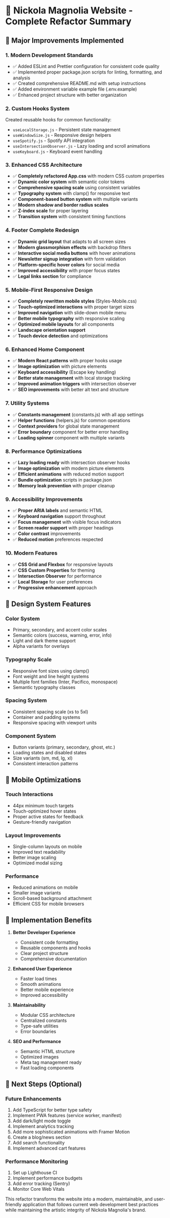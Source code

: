 # 🎵 Nickola Magnolia Website - Complete Refactor Summary

## 🚀 Major Improvements Implemented

### 1. **Modern Development Standards**
- ✅ Added ESLint and Prettier configuration for consistent code quality
- ✅ Implemented proper package.json scripts for linting, formatting, and analysis
- ✅ Created comprehensive README.md with setup instructions
- ✅ Added environment variable example file (.env.example)
- ✅ Enhanced project structure with better organization

### 2. **Custom Hooks System**
Created reusable hooks for common functionality:
- `useLocalStorage.js` - Persistent state management
- `useWindowSize.js` - Responsive design helpers
- `useSpotify.js` - Spotify API integration
- `useIntersectionObserver.js` - Lazy loading and scroll animations
- `useKeyboard.js` - Keyboard event handling

### 3. **Enhanced CSS Architecture**
- ✅ **Completely refactored App.css** with modern CSS custom properties
- ✅ **Dynamic color system** with semantic color tokens
- ✅ **Comprehensive spacing scale** using consistent variables
- ✅ **Typography system** with clamp() for responsive text
- ✅ **Component-based button system** with multiple variants
- ✅ **Modern shadow and border radius scales**
- ✅ **Z-index scale** for proper layering
- ✅ **Transition system** with consistent timing functions

### 4. **Footer Complete Redesign**
- ✅ **Dynamic grid layout** that adapts to all screen sizes
- ✅ **Modern glassmorphism effects** with backdrop filters
- ✅ **Interactive social media buttons** with hover animations
- ✅ **Newsletter signup integration** with form validation
- ✅ **Platform-specific hover colors** for social media
- ✅ **Improved accessibility** with proper focus states
- ✅ **Legal links section** for compliance

### 5. **Mobile-First Responsive Design**
- ✅ **Completely rewritten mobile styles** (Styles-Mobile.css)
- ✅ **Touch-optimized interactions** with proper target sizes
- ✅ **Improved navigation** with slide-down mobile menu
- ✅ **Better mobile typography** with responsive scaling
- ✅ **Optimized mobile layouts** for all components
- ✅ **Landscape orientation support**
- ✅ **Touch device detection** and optimizations

### 6. **Enhanced Home Component**
- ✅ **Modern React patterns** with proper hooks usage
- ✅ **Image optimization** with picture elements
- ✅ **Keyboard accessibility** (Escape key handling)
- ✅ **Better state management** with local storage tracking
- ✅ **Improved animation triggers** with intersection observer
- ✅ **SEO improvements** with better alt text and structure

### 7. **Utility Systems**
- ✅ **Constants management** (constants.js) with all app settings
- ✅ **Helper functions** (helpers.js) for common operations
- ✅ **Context providers** for global state management
- ✅ **Error boundary** component for better error handling
- ✅ **Loading spinner** component with multiple variants

### 8. **Performance Optimizations**
- ✅ **Lazy loading ready** with intersection observer hooks
- ✅ **Image optimization** with modern picture elements
- ✅ **Efficient animations** with reduced motion support
- ✅ **Bundle optimization** scripts in package.json
- ✅ **Memory leak prevention** with proper cleanup

### 9. **Accessibility Improvements**
- ✅ **Proper ARIA labels** and semantic HTML
- ✅ **Keyboard navigation** support throughout
- ✅ **Focus management** with visible focus indicators
- ✅ **Screen reader support** with proper headings
- ✅ **Color contrast** improvements
- ✅ **Reduced motion** preferences respected

### 10. **Modern Features**
- ✅ **CSS Grid and Flexbox** for responsive layouts
- ✅ **CSS Custom Properties** for theming
- ✅ **Intersection Observer** for performance
- ✅ **Local Storage** for user preferences
- ✅ **Progressive enhancement** approach

## 🎨 Design System Features

### Color System
- Primary, secondary, and accent color scales
- Semantic colors (success, warning, error, info)
- Light and dark theme support
- Alpha variants for overlays

### Typography Scale
- Responsive font sizes using clamp()
- Font weight and line height systems
- Multiple font families (Inter, Pacifico, monospace)
- Semantic typography classes

### Spacing System
- Consistent spacing scale (xs to 5xl)
- Container and padding systems
- Responsive spacing with viewport units

### Component System
- Button variants (primary, secondary, ghost, etc.)
- Loading states and disabled states
- Size variants (sm, md, lg, xl)
- Consistent interaction patterns

## 📱 Mobile Optimizations

### Touch Interactions
- 44px minimum touch targets
- Touch-optimized hover states
- Proper active states for feedback
- Gesture-friendly navigation

### Layout Improvements
- Single-column layouts on mobile
- Improved text readability
- Better image scaling
- Optimized modal sizing

### Performance
- Reduced animations on mobile
- Smaller image variants
- Scroll-based background attachment
- Efficient CSS for mobile browsers

## 🚧 Implementation Benefits

1. **Better Developer Experience**
   - Consistent code formatting
   - Reusable components and hooks
   - Clear project structure
   - Comprehensive documentation

2. **Enhanced User Experience**
   - Faster load times
   - Smooth animations
   - Better mobile experience
   - Improved accessibility

3. **Maintainability**
   - Modular CSS architecture
   - Centralized constants
   - Type-safe utilities
   - Error boundaries

4. **SEO and Performance**
   - Semantic HTML structure
   - Optimized images
   - Meta tag management ready
   - Fast loading components

## 🔧 Next Steps (Optional)

### Future Enhancements
1. Add TypeScript for better type safety
2. Implement PWA features (service worker, manifest)
3. Add dark/light mode toggle
4. Implement analytics tracking
5. Add more sophisticated animations with Framer Motion
6. Create a blog/news section
7. Add search functionality
8. Implement advanced cart features

### Performance Monitoring
1. Set up Lighthouse CI
2. Implement performance budgets
3. Add error tracking (Sentry)
4. Monitor Core Web Vitals

This refactor transforms the website into a modern, maintainable, and user-friendly application that follows current web development best practices while maintaining the artistic integrity of Nickola Magnolia's brand.
